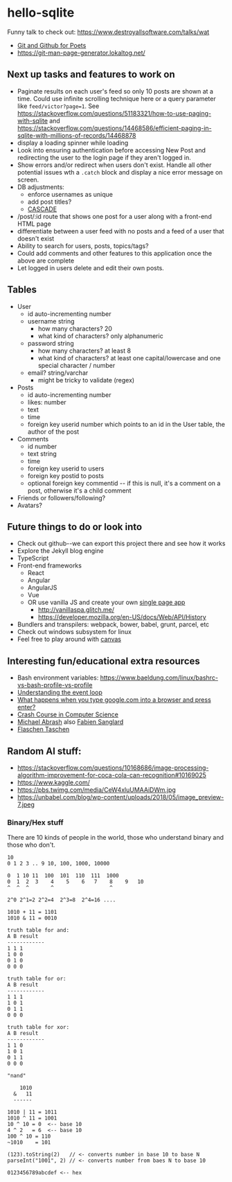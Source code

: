 # hello-sqlite

Funny talk to check out: https://www.destroyallsoftware.com/talks/wat
- [Git and Github for Poets](https://www.youtube.com/playlist?list=PLRqwX-V7Uu6ZF9C0YMKuns9sLDzK6zoi)
- https://git-man-page-generator.lokaltog.net/


## Next up tasks and features to work on
- Paginate results on each user's feed so only 10 posts are shown at a time. Could use infinite scrolling technique here or a query parameter like `feed/victor?page=1`. See https://stackoverflow.com/questions/51183321/how-to-use-paging-with-sqlite and https://stackoverflow.com/questions/14468586/efficient-paging-in-sqlite-with-millions-of-records/14468878
- display a loading spinner while loading
- Look into ensuring authentication before accessing New Post and redirecting the user to the login page if they aren't logged in.
- Show errors and/or redirect when users don't exist. Handle all other potential issues wth a `.catch` block and display a nice error message on screen.
- DB adjustments:
  - enforce usernames as unique
  - add post titles?
  - [CASCADE](https://www.techonthenet.com/sqlite/foreign_keys/foreign_delete.php)
- /post/:id route that shows one post for a user along with a front-end HTML page
- differentiate between a user feed with no posts and a feed of a user that doesn't exist
- Ability to search for users, posts, topics/tags?
- Could add comments and other features to this application once the above are complete
- Let logged in users delete and edit their own posts.

## Tables
- User
  - id auto-incrementing number
  - username string
    - how many characters? 20
    - what kind of characters? only alphanumeric
  - password string
    - how many characters? at least 8
    - what kind of characters? at least one capital/lowercase and one special character / number
  - email? string/varchar
    - might be tricky to validate (regex)
- Posts
  - id auto-incrementing number
  - likes: number
  - text 
  - time
  - foreign key userid number which points to an id in the User table, the author of the post
- Comments
  - id number
  - text string
  - time
  - foreign key userid to users
  - foreign key postid to posts
  - optional foreign key commentid -- if this is null, it's a comment on a post, otherwise it's a child comment
- Friends or followers/following?
- Avatars?

## Future things to do or look into
- Check out github--we can export this project there and see how it works
- Explore the Jekyll blog engine
- TypeScript
- Front-end frameworks
  - React
  - Angular
  - AngularJS
  - Vue
  - OR use vanilla JS and create your own [single page app](https://en.wikipedia.org/wiki/Single-page_application)
    - http://vanillaspa.glitch.me/
    - https://developer.mozilla.org/en-US/docs/Web/API/History
- Bundlers and transpilers: webpack, bower, babel, grunt, parcel, etc
- Check out windows subsystem for linux
- Feel free to play around with [canvas](https://developer.mozilla.org/en-US/docs/Web/API/Canvas_API/Tutorial/Drawing_shapes)

## Interesting fun/educational extra resources
- Bash environment variables: https://www.baeldung.com/linux/bashrc-vs-bash-profile-vs-profile
- [Understanding the event loop](https://www.youtube.com/watch?v=8aGhZQkoFbQ)
- [What happens when you type google.com into a browser and press enter?](https://github.com/alex/what-happens-when)
- [Crash Course in Computer Science](https://www.youtube.com/playlist?list=PL8dPuuaLjXtNlUrzyH5r6jN9ulIgZBpdo)
- [Michael Abrash](https://www.bluesnews.com/abrash/chap70.shtml) also [Fabien Sanglard](https://fabiensanglard.net/)
- [Flaschen Taschen](https://www.noisebridge.net/wiki/Flaschen_Taschen)

## Random AI stuff:
- https://stackoverflow.com/questions/10168686/image-processing-algorithm-improvement-for-coca-cola-can-recognition#10169025
- https://www.kaggle.com/
- https://pbs.twimg.com/media/CeW4xluUMAAiDWm.jpg
- https://unbabel.com/blog/wp-content/uploads/2018/05/image_preview-7.jpeg

### Binary/Hex stuff
There are 10 kinds of people in the world, those who understand binary and those who don't.
```
10
0 1 2 3 .. 9 10, 100, 1000, 10000

0  1 10 11  100  101  110  111  1000
0  1  2  3    4    5    6   7    8    9   10 
^  ^  ^       ^                  ^

2^0 2^1=2 2^2=4  2^3=8  2^4=16 ....

1010 + 11 = 1101
1010 & 11 = 0010

truth table for and:
A B result
------------
1 1 1
1 0 0
0 1 0
0 0 0

truth table for or:
A B result
------------
1 1 1
1 0 1
0 1 1
0 0 0

truth table for xor:
A B result
------------
1 1 0
1 0 1
0 1 1
0 0 0

"nand"

    1010
  &   11
  ------

1010 | 11 = 1011
1010 ^ 11 = 1001
10 ^ 10 = 0  <-- base 10
4 ^ 2   = 6  <-- base 10
100 ^ 10 = 110
~1010    = 101

(123).toString(2)   // <- converts number in base 10 to base N
parseInt("1001", 2) // <- converts number from baes N to base 10

0123456789abcdef <-- hex
```